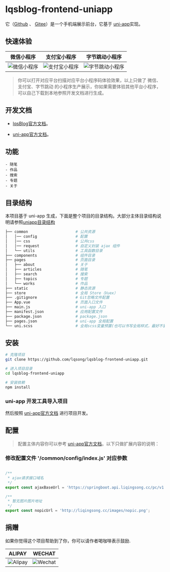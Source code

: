 # lqsblog-frontend-uniapp

它（[Github](https://github.com/lqsong/lqsblog-frontend-uniapp) 、 [Gitee](https://gitee.com/lqsong/lqsblog-frontend-uniapp)）是一个手机端展示前台，它基于 [uni-app](https://uniapp.dcloud.io)实现。

## 快速体验

| 微信小程序 | 支付宝小程序  | 字节跳动小程序  |
| --- | --- |--- |
| ![微信小程序](http://uploads.liqingsong.cc/20200531/583057e8-8bab-4eee-b5a0-bec915089c0c.jpg)  | ![支付宝小程序](http://uploads.liqingsong.cc/20210106/fd8662ce-8f8a-4bca-8bf0-170a3fb30a31.jpg) |![字节跳动小程序](http://uploads.liqingsong.cc/20210108/a174ce14-6691-4206-8482-cd1be2cabf73.png) |

> 你可以打开对应平台扫描对应平台小程序码体验效果，以上只做了 微信、支付宝、字节跳动 的小程序生产展示，你如果需要体验其他平台小程序，可以自己下载到本地参照开发文档进行生成。 

## 开发文档

- [lqsBlog官方文档](http://docs.liqingsong.cc/)。

- [uni-app官方文档](https://uniapp.dcloud.io)。


## 功能

```
- 随笔
- 作品
- 搜索
- 专题
- 关于
```

## 目录结构

本项目基于 uni-app 生成，下面是整个项目的目录结构。大部分主体目录结构说明请参照[uniapp目录结构](https://uniapp.dcloud.io/frame?id=%e7%9b%ae%e5%bd%95%e7%bb%93%e6%9e%84)

```bash
├── common                     # 公共资源
│   │── config                 # 配置
│   │── css                    # 公共css
│   │── request                # 自定义封装 ajax 组件
│   └── utils                  # 工具函数目录
├── components                 # 组件目录
├── pages                      # 页面目录
│   ├── about                  # 关于
│   ├── articles               # 随笔
│   ├── search                 # 搜索
│   ├── topics                 # 专题
│   └── works                  # 作品
├── static                     # 静态资源
├── store                      # 全局 Store（Vuex）
├── .gitignore                 # Git忽略文件配置
├── App.vue                    # 页面入口文件
├── main.js                    # uni-app 入口
├── manifest.json              # 应用配置文件
├── package.json               # package.json
├── pages.json                 # uni-app 全局配置
└── uni.scss                   # 全局scss变量预置(也可以书写全局样式，最好不要，会多次打包)
```

## 安装

```bash
# 克隆项目
git clone https://github.com/lqsong/lqsblog-frontend-uniapp.git

# 进入项目目录
cd lqsblog-frontend-uniapp

# 安装依赖
npm install

```

### uni-app 开发工具导入项目

然后按照 [uni-app官方文档](https://uniapp.dcloud.io) 进行项目开发。



## 配置

> 配置主体内容你可以参考 [uni-app官方文档](https://uniapp.dcloud.io/collocation/pages)。以下只做扩展内容的说明：

### 修改配置文件 '/common/config/index.js' 对应参数

```js

/**
 * ajax请求接口域名
 */
export const ajaxBaseUrl = 'https://springboot.api.liqingsong.cc/pc/v1';

/**
 * 暂无图片图片地址
 */
export const nopicUrl = 'http://liqingsong.cc/images/nopic.png';
```


## 捐赠

如果你觉得这个项目帮助到了你，你可以请作者喝咖啡表示鼓励.

**ALIPAY**             |  **WECHAT**
:-------------------------:|:-------------------------:
![Alipay](https://gitee.com/lqsong/public/raw/master/common/Alipay.png)  |  ![Wechat](https://gitee.com/lqsong/public/raw/master/common/Wechat.png)
